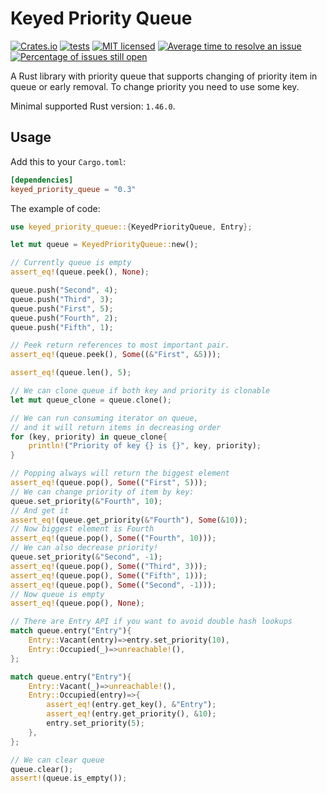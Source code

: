 # Keyed Priority Queue

[![Crates.io](https://img.shields.io/crates/v/keyed_priority_queue)](https://crates.io/crates/keyed_priority_queue)
[![tests](https://github.com/AngelicosPhosphoros/keyed_priority_queue/actions/workflows/ci_cross_platform.yaml/badge.svg?branch=develop)](https://github.com/AngelicosPhosphoros/keyed_priority_queue/actions/workflows/ci_cross_platform.yaml)
[![MIT licensed](https://img.shields.io/badge/license-MIT-blue.svg)](./LICENSE.md)
[![Average time to resolve an issue](https://isitmaintained.com/badge/resolution/AngelicosPhosphoros/keyed_priority_queue.svg)](https://isitmaintained.com/project/AngelicosPhosphoros/keyed_priority_queue "Average time to resolve an issue")
[![Percentage of issues still open](https://isitmaintained.com/badge/open/AngelicosPhosphoros/keyed_priority_queue.svg)](https://isitmaintained.com/project/AngelicosPhosphoros/keyed_priority_queue "Percentage of issues still open")


A Rust library with priority queue that supports changing of priority item in queue or early removal.
To change priority you need to use some key.

Minimal supported Rust version: `1.46.0`.

## Usage

Add this to your `Cargo.toml`:
```toml
[dependencies]
keyed_priority_queue = "0.3"
```

The example of code:

```rust
use keyed_priority_queue::{KeyedPriorityQueue, Entry};

let mut queue = KeyedPriorityQueue::new();

// Currently queue is empty
assert_eq!(queue.peek(), None);

queue.push("Second", 4);
queue.push("Third", 3);
queue.push("First", 5);
queue.push("Fourth", 2);
queue.push("Fifth", 1);

// Peek return references to most important pair.
assert_eq!(queue.peek(), Some((&"First", &5)));

assert_eq!(queue.len(), 5);

// We can clone queue if both key and priority is clonable
let mut queue_clone = queue.clone();

// We can run consuming iterator on queue,
// and it will return items in decreasing order
for (key, priority) in queue_clone{
    println!("Priority of key {} is {}", key, priority);
}

// Popping always will return the biggest element
assert_eq!(queue.pop(), Some(("First", 5)));
// We can change priority of item by key:
queue.set_priority(&"Fourth", 10);
// And get it
assert_eq!(queue.get_priority(&"Fourth"), Some(&10));
// Now biggest element is Fourth
assert_eq!(queue.pop(), Some(("Fourth", 10)));
// We can also decrease priority!
queue.set_priority(&"Second", -1);
assert_eq!(queue.pop(), Some(("Third", 3)));
assert_eq!(queue.pop(), Some(("Fifth", 1)));
assert_eq!(queue.pop(), Some(("Second", -1)));
// Now queue is empty
assert_eq!(queue.pop(), None);

// There are Entry API if you want to avoid double hash lookups
match queue.entry("Entry"){
    Entry::Vacant(entry)=>entry.set_priority(10),
    Entry::Occupied(_)=>unreachable!(),
};

match queue.entry("Entry"){
    Entry::Vacant(_)=>unreachable!(),
    Entry::Occupied(entry)=>{
        assert_eq!(entry.get_key(), &"Entry");
        assert_eq!(entry.get_priority(), &10);
        entry.set_priority(5);
    },
};

// We can clear queue
queue.clear();
assert!(queue.is_empty());
```

